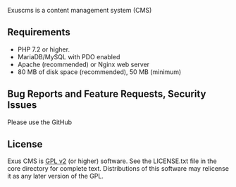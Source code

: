 Exuscms is a content management system (CMS)

Requirements
------------
- PHP 7.2 or higher.
- MariaDB/MySQL with PDO enabled
- Apache (recommended) or Nginx web server
- 80 MB of disk space (recommended), 50 MB (minimum)

Bug Reports and Feature Requests, Security Issues
-------------------------------------------------
Please use the GitHub

License
-------
Exus CMS is [GPL v2](http://www.gnu.org/licenses/gpl-2.0.html) (or higher) software. See the LICENSE.txt file in the core directory for complete text. Distributions of this software may relicense it as any later version of the GPL.
